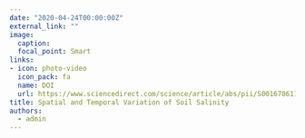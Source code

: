 ```yaml
---
date: "2020-04-24T00:00:00Z"
external_link: ""
image:
  caption: 
  focal_point: Smart
links:
- icon: photo-video
  icon_pack: fa
  name: DOI
  url: https://www.sciencedirect.com/science/article/abs/pii/S0016706119313345?via%3Dihub
title: Spatial and Temporal Variation of Soil Salinity
authors: 
  - admin
---
```

